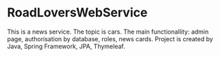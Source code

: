 # RoadLoversWebService
This is a news service. The topic is cars. The main functionallity: admin page, authorisation by database, roles, news cards. Project is created by Java, Spring Framework, JPA, Thymeleaf. 
